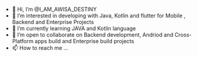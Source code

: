- 👋 Hi, I’m @I_AM_AWISA_DESTINY
- 👀 I’m interested in developing with Java, Kotlin and flutter for Mobile , Backend and Enterprise Projects
- 🌱 I’m currently learning JAVA and Kotlin language
- 💞️ I’m open to collaborate on Backend development,  Andriod and Cross-Platform apps build and Enterprise build projects
- 📫 How to reach me ...

<!---
awisa-cpu/awisa-cpu is a ✨ special ✨ repository because its `README.md` (this file) appears on your GitHub profile.
You can click the Preview link to take a look at your changes.
--->
